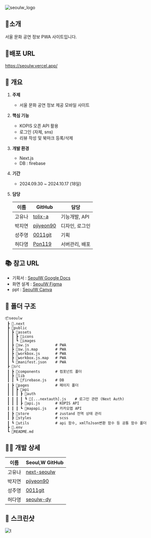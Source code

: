 ![seoulw_logo](https://github.com/user-attachments/assets/345224b4-4917-4c46-84f2-7eec5f876b4a)

## 🌱소개
서울 문화 공연 정보 PWA 사이트입니다.


## 🔗배포 URL
<https://seoulw.vercel.app/>


## 📑 개요
1. **주제**
   - 서울 문화 공연 정보 제공 모바일 사이트
     
2. **핵심 기능**
   - KOPIS 오픈 API 활용 
   - 로그인 (자체, sns) 
   - 리뷰 작성 및 북마크 등록/삭제
     
3. **개발 환경**
   - Next.js
   - DB : firebase
     
4. **기간**
   - 2024.09.30 ~ 2024.10.17 (18일)
     
5. **담당**
  
   | 이름   | GitHub                              | 담당              |
   |--------|---------------------------------------|-------------------|
   | 고유나 | [tolix-a](https://github.com/tolix-a) | 기능개발, API     |
   | 박지연 | [pjiyeon90](https://github.com/pjiyeon90) | 디자인, 로그인    |
   | 성주영 | [0011git](https://github.com/0011git) | 기획              |
   | 허다영 | [Pon119](https://github.com/Pon119) | 서버관리, 배포    |


## 📚 참고 URL
- 기획서 : 
[SeoulW Google Docs](<https://docs.google.com/document/d/1Ieh-tqHfDDQsXYfCo3cP_YHhUgt8ATDOMHSVXXcL5fs/edit?tab=t.0>)
- 화면 설계 : 
[SeoulW Figma](<https://www.figma.com/design/dDn9TXA4NRfNO3gDJMFwO1/%EA%B7%B8%EB%A6%B0-2%EC%B0%A8)%ED%8C%80%ED%94%84%EB%A1%9C%EC%A0%9D%ED%8A%B8?node-id=0-1&node-type=canvas&t=uCwArR6SShR2lg8n-0>)
- ppt : 
[SeoulW Canva](https://www.canva.com/design/DAGTt3bDvUE/-n3BoRlItJUojwIII0JnqQ/edit)


## 💼 폴더 구조
    📦seoulw
     ┣ 📂.next
     ┣ 📂public
     ┃ ┣ 📂assets
     ┃ ┃ ┣ 📂icons
     ┃ ┃ ┗ 📂images
     ┃ ┣ 📜sw.js            # PWA
     ┃ ┣ 📜sw.js.map        # PWA
     ┃ ┣ 📜workbox.js       # PWA
     ┃ ┣ 📜workbox.js.map   # PWA
     ┃ ┗ 📜manifest.json    # PWA
     ┣ 📂src
     ┃ ┣ 📂components       # 컴포넌트 폴더
     ┃ ┣ 📂lib
     ┃ ┃ ┗ 📜firebase.js    # DB
     ┃ ┣ 📂pages            # 페이지 폴더
     ┃ ┃ ┣ 📂api
     ┃ ┃ ┃ ┣ 📂auth
     ┃ ┃ ┃ ┃ ┗ 📜[...nextauth].js    # 로그인 관련 (Next Auth)
     ┃ ┃ ┃ ┣ 📜api.js       # KOPIS API
     ┃ ┃ ┃ ┗ 📜mapapi.js    # 카카오맵 API
     ┃ ┣ 📂store            # zustand 전역 상태 관리
     ┃ ┣ 📂styles           # scss
     ┃ ┗ 📂utils            # api 함수, xmlToJson변환 함수 등 공통 함수 폴더
     ┣ 📜.env
     ┗ 📜README.md


## 🙋‍♀️ 개발 상세
| 이름   | Seoul,W GitHub                        |
|--------|---------------------------------------|
| 고유나 | [next-seoulw](https://github.com/tolix-a/next-seoulw) |
| 박지연 | [pjiyeon90]() |
| 성주영 | [0011git]() |
| 허다영 | [seoulw-dy](https://github.com/Pon119/seoulw-dy) |


## 📱 스크린샷
![t](https://github.com/user-attachments/assets/dd46735e-4f07-4ab9-9eb6-7377388ddaa3)


